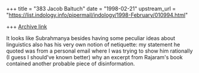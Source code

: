 +++
title = "383 Jacob Baltuch"
date = "1998-02-21"
upstream_url = "https://list.indology.info/pipermail/indology/1998-February/010994.html"

+++
[Archive link](https://list.indology.info/pipermail/indology/1998-February/010994.html)

It looks like Subrahmanya besides having some peculiar
ideas about linguistics also has his very own notion of
netiquette: my statement he quoted was from a personal
email where I was trying to show him rationally (I guess
I should've known better) why an excerpt from Rajaram's
book contained another probable piece of disinformation.



